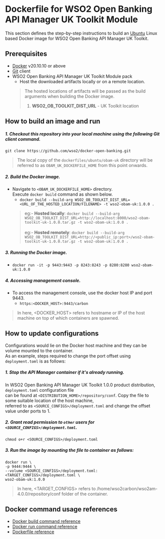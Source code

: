 # Dockerfile for WSO2 Open Banking API Manager UK Toolkit Module
This section defines the step-by-step instructions to build an [Ubuntu](https://hub.docker.com/_/ubuntu/) Linux based Docker image for WSO2 Open Banking API Manager UK Toolkit.

## Prerequisites

* [Docker](https://www.docker.com/get-docker) v20.10.10 or above
* [Git](https://git-scm.com/book/en/v2/Getting-Started-Installing-Git) client
* WSO2 Open Banking API Manager UK Toolkit Module pack 
  + Host the downloaded artifacts locally or on a remote location.
  > The hosted locations of artifacts will be passed as the build arguments when building the Docker image.<br>
  > 1. **WSO2_OB_TOOLKIT_DIST_URL** - UK Toolkit location


## How to build an image and run

##### 1. Checkout this repository into your local machine using the following Git client command.

```
git clone https://github.com/wso2/docker-open-banking.git
```

> The local copy of the `dockerfiles/ubuntu/obam-uk` directory will be referred to as `OBAM_UK_DOCKERFILE_HOME` from this point onwards.

##### 2. Build the Docker image.

- Navigate to `<OBAM_UK_DOCKERFILE_HOME>` directory. <br>
  Execute `docker build` command as shown below.
  + `docker build --build-arg WSO2_OB_TOOLKIT_DIST_URL=<URL_OF_THE_HOSTED_LOCATION/FILENAME> -t wso2-obam-uk:1.0.0 .` <br>
  > eg:- **Hosted locally**: `docker build --build-arg WSO2_OB_TOOLKIT_DIST_URL=http://localhost:8000/wso2-obam-toolkit-uk-1.0.0.tar.gz -t wso2-obam-uk:1.0.0 .` <br><br>
  > eg:- **Hosted remotely**: `docker build --build-arg WSO2_OB_TOOLKIT_DIST_URL=http://<public_ip:port>/wso2-obam-toolkit-uk-1.0.0.tar.gz -t wso2-obam-uk:1.0.0 .`

##### 3. Running the Docker image.

- `docker run -it -p 9443:9443 -p 8243:8243 -p 8280:8280 wso2-obam-uk:1.0.0`

##### 4. Accessing management console.

- To access the management console, use the docker host IP and port 9443.
    + `https:<DOCKER_HOST>:9443/carbon`
    
> In here, <DOCKER_HOST> refers to hostname or IP of the host machine on top of which containers are spawned.

## How to update configurations

Configurations would lie on the Docker host machine and they can be volume mounted to the container. <br>
As an example, steps required to change the port offset using `deployment.toml` is as follows:

##### 1. Stop the API Manager container if it's already running.

In WSO2 Open Banking API Manager UK Toolkit 1.0.0 product distribution, `deployment.toml` configuration file <br>
can be found at `<DISTRIBUTION_HOME>/repository/conf`. Copy the file to some suitable location of the host machine, <br>
referred to as `<SOURCE_CONFIGS>/deployment.toml` and change the offset value under ports to 1.

##### 2. Grant read permission to `other` users for `<SOURCE_CONFIGS>/deployment.toml`.

```
chmod o+r <SOURCE_CONFIGS>/deployment.toml
```

##### 3. Run the image by mounting the file to container as follows:

```
docker run \
-p 9444:9444 \
--volume <SOURCE_CONFIGS>/deployment.toml:<TARGET_CONFIGS>/deployment.toml \
wso2-obam-uk:1.0.0
```

> In here, <TARGET_CONFIGS> refers to /home/wso2carbon/wso2am-4.0.0/repository/conf folder of the container.

## Docker command usage references

* [Docker build command reference](https://docs.docker.com/engine/reference/commandline/build/)
* [Docker run command reference](https://docs.docker.com/engine/reference/run/)
* [Dockerfile reference](https://docs.docker.com/engine/reference/builder/)
